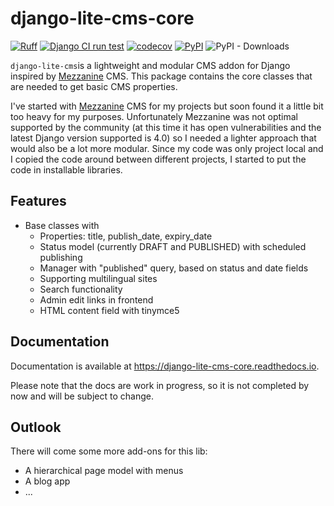 # django-lite-cms-core

[![Ruff](https://img.shields.io/endpoint?url=https://raw.githubusercontent.com/astral-sh/ruff/main/assets/badge/v2.json)](https://github.com/astral-sh/ruff)
[![Django CI run test](https://github.com/christianwgd/django-lite-cms-core/actions/workflows/django-test.yml/badge.svg)](https://github.com/christianwgd/django-lite-cms-core/actions/workflows/django-test.yml)
[![codecov](https://codecov.io/gh/christianwgd/django-lite-cms-core/graph/badge.svg?token=azVWLmIFmg)](https://codecov.io/gh/christianwgd/django-lite-cms-core)
[![PyPI](https://img.shields.io/pypi/v/django-lite-cms-core)](https://pypi.org/project/django-lite-cms-core/)
![PyPI - Downloads](https://img.shields.io/pypi/dm/django-lite-cms-core)

``django-lite-cms``is a lightweight and modular CMS addon for Django inspired
by [Mezzanine](https://github.com/stephenmcd/mezzanine) CMS. This package contains the core classes that are needed 
to get basic CMS properties.

I've started with [Mezzanine](https://github.com/stephenmcd/mezzanine) CMS for my projects but soon found it a little 
bit too heavy for my purposes. Unfortunately Mezzanine was not optimal supported 
by the community (at this time it has open vulnerabilities and the latest Django version
supported is 4.0) so I needed a lighter approach that would also be a lot more modular. 
Since my code was only project local and I copied the code around between 
different projects, I started to put the code in installable libraries.

## Features

- Base classes with
  - Properties: title, publish_date, expiry_date
  - Status model (currently DRAFT and PUBLISHED) with scheduled publishing
  - Manager with "published" query, based on status and date fields
  - Supporting multilingual sites
  - Search functionality
  - Admin edit links in frontend
  - HTML content field with tinymce5


## Documentation

Documentation is available at https://django-lite-cms-core.readthedocs.io.

Please note that the docs are work in progress, so it is not completed by now and 
will be subject to change.

## Outlook

There will come some more add-ons for this lib:

- A hierarchical page model with menus
- A blog app
- ...
